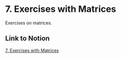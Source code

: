 # 7. Exercises with Matrices

Exercises on matrices.

## Link to Notion

[7. Exercises with Matrices](https://link_to_notion_exercises_matrices)